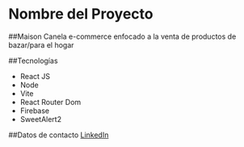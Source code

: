 # Nombre del Proyecto
##Maison Canela
e-commerce enfocado a la venta de productos de bazar/para el hogar

##Tecnologías
- React JS
- Node
- Vite
- React Router Dom
- Firebase
- SweetAlert2

##Datos de contacto
[LinkedIn](https://www.linkedin.com/in/luna-heuguerot-02b90425a/ "LinkedIn")
